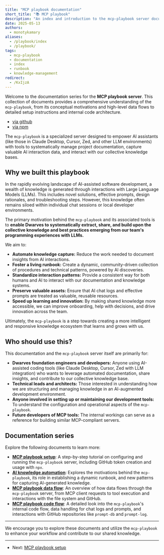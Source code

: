 ```yaml
---
title: "MCP playbook documentation"
short_title: "📚 MCP playbook"
description: "An index and introduction to the mcp-playbook server documentation series, covering its purpose, setup, and operational flows. This collection helps you understand and leverage the tools for systematic knowledge management."
date: 2025-05-13
authors:
  - monotykamary
aliases:
  - /playbook/index
  - /playbook/
tags:
  - mcp-playbook
  - documentation
  - index
  - runbook
  - knowledge-management
redirect:
  - /KxIjzA
---
```


Welcome to the documentation series for the **MCP playbook server**. This collection of documents provides a comprehensive understanding of the `mcp-playbook`, from its conceptual motivations and high-level data flows to detailed setup instructions and internal code architecture.

- [via github](https://github.com/dwarvesf/mcp-playbook)
- [via npm](https://www.npmjs.com/package/@dwarvesf/mcp-playbook)

The `mcp-playbook` is a specialized server designed to empower AI assistants (like those in Claude Desktop, Cursor, Zed, and other LLM environments) with tools to systematically manage project documentation, capture valuable AI interaction data, and interact with our collective knowledge bases.

## Why we built this playbook

In the rapidly evolving landscape of AI-assisted software development, a wealth of knowledge is generated through interactions with Large Language Models (LLMs). This includes novel solutions, effective prompts, design rationales, and troubleshooting steps. However, this knowledge often remains siloed within individual chat sessions or local developer environments.

The primary motivation behind the `mcp-playbook` and its associated tools is to **enable Dwarves to systematically extract, share, and build upon the collective knowledge and best practices emerging from our team's programming experiences with LLMs.**

We aim to:

- **Automate knowledge capture:** Reduce the work needed to document insights from AI interactions.
- **Foster a living runbook:** Create a dynamic, community-driven collection of procedures and technical patterns, powered by AI discoveries.
- **Standardize interaction patterns:** Provide a consistent way for both humans and AI to interact with our documentation and knowledge systems.
- **Preserve valuable assets:** Ensure that AI chat logs and effective prompts are treated as valuable, reusable resources.
- **Speed up learning and innovation:** By making shared knowledge more accessible, we can improve onboarding, help with decisions, and drive innovation across the team.

Ultimately, the `mcp-playbook` is a step towards creating a more intelligent and responsive knowledge ecosystem that learns and grows with us.

## Who should use this?

This documentation and the `mcp-playbook` server itself are primarily for:

- **Dwarves foundation engineers and developers:** Anyone using AI-assisted coding tools (like Claude Desktop, Cursor, Zed with LLM integration) who wants to leverage automated documentation, share insights, and contribute to our collective knowledge base.
- **Technical leads and architects:** Those interested in understanding how we are structuring and managing knowledge in an AI-augmented development environment.
- **Anyone involved in setting up or maintaining our development tools:** To understand the configuration and operational aspects of the `mcp-playbook`.
- **Future developers of MCP tools:** The internal workings can serve as a reference for building similar MCP-compliant servers.

## Documentation series

Explore the following documents to learn more:

- **[MCP playbook setup](./setup.md)**: A step-by-step tutorial on configuring and running the `mcp-playbook` server, including GitHub token creation and usage with `npx`.
- **[AI knowledge automation](./motivation.md)**: Explores the motivations behind the `mcp-playbook`, its role in establishing a dynamic runbook, and new patterns for capturing AI-generated knowledge.
- **[MCP playbook data flow](./data-flow.md)**: An overview of how data flows through the `mcp-playbook` server, from MCP client requests to tool execution and interactions with the file system and GitHub.
- **[MCP playbook code flow](./code-flow.md)**: A detailed look into the `mcp-playbook`'s internal code flow, data handling for chat logs and prompts, and interactions with GitHub repositories like `prompt-db` and `prompt-log`.

---

We encourage you to explore these documents and utilize the `mcp-playbook` to enhance your workflow and contribute to our shared knowledge.

---

- Next: [MCP playbook setup](setup.md)
